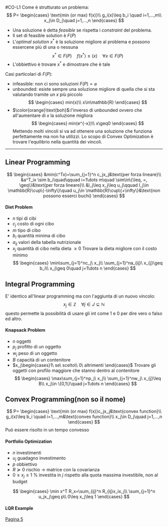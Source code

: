 #CO-L1
Come è strutturato un problema:
$$
P=
\begin{cases}
\text{min (or max) f(x)}\\
g_i(x)\leq b_i \quad i=1,...,m\\
x_j\in D_j\quad j=1,...,n
\end{cases}
$$
- Una soluzione è detta *feasible* se rispetta i *constraint* del problema.
- Il set di feasible solution è $F(P)$
- L'*optimal solution* $x^*$ è la soluzione migliore al problema e possono essercene più di una o nessuna
$$
x^*\in F(P)\quad f(x^*)\leq (x) \quad \forall x\in F(P)
$$
- L'obbiettivo è trovare  $x^*$ e dimostrare che è tale

Casi particolari di $F(P)$:
- infeasible: non ci sono soluzioni   $F(P)=\varnothing$ 
- unbounded: esiste sempre una soluzione migliore di quella che si sta valutando tramite un $x$ più piccolo
$$
\begin{cases}
min(x)\\
x\in\mathbb{R}
\end{cases}
$$
- $\color{orange}\text{boh}$:l'inverso di unbounded ovvero che all'aumentare di $x$ la soluzione migliora
$$
\begin{cases}
min(e^{-x})\\
x\geq0
\end{cases}
$$
Mettendo molti vincoli si va ad ottenere una soluzione che funziona perfettamente ma non ha utilizzi. Lo scopo di Convex Optimization è trovare l'equilibrio nella quantità dei vincoli.
---
## Linear Programming
$$
\begin{cases}
&min(c^Tx)=\sum_{j=1}^n c_jx_j&\text{per forza lineare}\\
&a^T_ix \sim b_i\quad\qquad i=1\dots m\quad \sim\in\{\leq, =, \geq\}&\text{per forza lineare}\\
&l_j\leq x_j\leq u_j\qquad l_j\in \mathbb{R}\cup\{-\infty\}\quad u_j\in \mathbb{R}\cup\{+\infty\}&\text{non possono esserci buchi}
\end{cases}
$$
#### Diet Problem
- $n$ tipi di cibi
- $c_j$ costo di ogni cibo
- $m$ tipo di cibo
- $b_i$ quantità minima di cibo
- $a_{ij}$ valori della tabella nutrizionale
- $x_j$ quantità di cibo nella dieta $\geq 0$ 
Trovare la dieta migliore con il costo minimo
$$
\begin{cases}
\min\sum_{j=1}^nc_j\ x_j\\
\sum_{j=1}^na_{ij}\ x_{j}\geq b_i\\
x_j\geq 0\quad j=1\dots n
\end{cases}
$$

## Integral Programming
E' identico all'linear programming ma con l'aggiunta di un nuovo vincolo:
$$
x_j\in\mathbb{Z} \quad \forall j \in J\subseteq\mathbb{N}
$$
questo permette la possibilità di usare gli int come $1$ e $0$ per dire vero o falso ed altro.
#### Knapsack Problem
- $n$ oggetti
- $p_j$ profitto di un oggetto
- $w_j$ peso di un oggetto
- $B$ capacità di un contenitore
- $x_j\begin{cases}1\ se\ scelto\\ 0\ altrimenti \end{cases}$
Trovare gli oggetti con profilo maggiore che stanno dentro al contenitore
$$
\begin{cases}
\max\sum_{j=1}^np_j\ x_j\\
\sum_{j=1}^nw_j\ x_{j}\leq B\\
x_j\in \{0,1\}\quad j=1\dots n
\end{cases}
$$
## Convex Programming(non so il nome)
$$
P=
\begin{cases}
\text{min (or max) f(x)}c_jx_j&\text{convex function}\\
g_i(x)\leq b_i \quad i=1,...,m&\text{convex function}\\
x_j\in D_j\quad j=1,...,n
\end{cases}
$$
Può essere risolto in un tempo convesso

#### Portfolio Optimization
- $n$ investimenti
- $u_j$ guadagno investimento
- $p$ obbiettivo
- $R\succeq0$  rischio -> matrice con la covarianza
- $0\leq x_j\leq 1$ % investita in $j$ rispetto alla quota massima investibile, non al budget

$$
\begin{cases}
\min x^T R_x=\sum_{ij}^n R_{ij}x_ix_j\\
\sum_{j=1}^n u_jx_j\geq p\\
0\leq x_j\leq 1
\end{cases}
$$

#### LQR Example
[Pagina 5](https://stem.elearning.unipd.it/pluginfile.php/1215074/mod_resource/content/2/Introduction.pdf) 